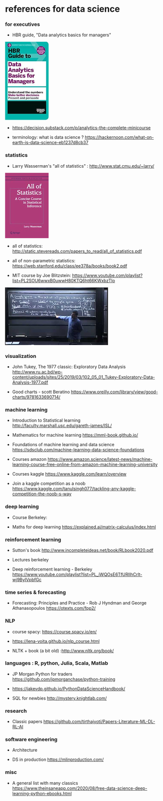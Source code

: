# references for data science 

### for executives 

* HBR guide, "Data analytics basics for managers"

![alt text](https://github.com/GitHKDL/references/blob/main/51Os0ocq%2BqL.jpg?raw=true)


* https://decision.substack.com/p/analytics-the-complete-minicourse

* terminology: what is data science ? https://hackernoon.com/what-on-earth-is-data-science-eb1237d8cb37



### statistics

* Larry Wasserman's "all of statistics" : http://www.stat.cmu.edu/~larry/

![alt text](https://github.com/GitHKDL/references/blob/main/61L6v7WjPzL.jpg?raw=true)
* all of statistics: http://static.stevereads.com/papers_to_read/all_of_statistics.pdf
* all of non-parametric statistics: https://web.stanford.edu/class/ee378a/books/book2.pdf

* MIT course by Joe Blitzstein: https://www.youtube.com/playlist?list=PL2SOU6wwxB0uwwH80KTQ6ht66KWxbzTIo

![alt text](https://github.com/GitHKDL/references/blob/main/hqdefault.jpg?raw=true)


### visualization 

*  John Tukey, The 1977 classic: Exploratory Data Analysis http://www.ru.ac.bd/wp-content/uploads/sites/25/2019/03/102_05_01_Tukey-Exploratory-Data-Analysis-1977.pdf

* Good charts - scott Beratino https://www.oreilly.com/library/view/good-charts/9781633690714/


### machine learning 

* Introduction to Statistical learning 
http://faculty.marshall.usc.edu/gareth-james/ISL/

* Mathematics for machine learning 
https://mml-book.github.io/

* Foundations of machine learning and data science 
https://sdsclub.com/machine-learning-data-science-foundations

* Courses amazon 
https://www.amazon.science/latest-news/machine-learning-course-free-online-from-amazon-machine-learning-university

* Courses kaggle https://www.kaggle.com/learn/overview

* Join a kaggle competition as a noob
https://www.kaggle.com/tanulsingh077/tackling-any-kaggle-competition-the-noob-s-way


### deep learning 

* Course Berkeley: 

* Maths for deep learning 
https://explained.ai/matrix-calculus/index.html

### reinforcement learning 

* Sutton's book http://www.incompleteideas.net/book/RLbook2020.pdf

* Lectures berkeley 

* Deep reinforcement learning - Berkeley
https://www.youtube.com/playlist?list=PL_iWQOsE6TfURIIhCrlt-wj9ByIVpbfGc



### time series & forecasting 

* Forecasting: Principles and Practice - Rob J Hyndman and George Athanasopoulos https://otexts.com/fpp2/


### NLP 

* course spacy: https://course.spacy.io/en/

* https://lena-voita.github.io/nlp_course.html

* NLTK + book (a bit old) :http://www.nltk.org/book/



### languages : R, python, Julia, Scala, Matlab 

* JP Morgan Python for traders https://github.com/jpmorganchase/python-training

* https://jakevdp.github.io/PythonDataScienceHandbook/

* SQL for newbies http://mystery.knightlab.com/

### research 

* Classic papers https://github.com/tirthajyoti/Papers-Literature-ML-DL-RL-AI



### software engineering 

* Architecture  

* DS in production https://mlinproduction.com/ 



### misc 

* A general list with many classics 
https://www.theinsaneapp.com/2020/08/free-data-science-deep-learning-python-ebooks.html

